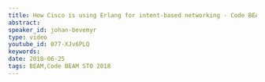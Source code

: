 ```yaml
---
title: How Cisco is using Erlang for intent-based networking - Code BEAM STO 2018
abstract: 
speaker_id: johan-bevemyr
type: video
youtube_id: 077-XJv6PLQ
keywords: 
date: 2018-06-25
tags: BEAM,Code BEAM STO 2018
---
```


